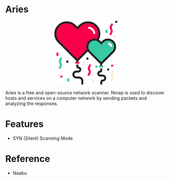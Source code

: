 # Aries 

<p align="center">
    <img width="200" src="image/aries2.png"/>
<p>

Aries  is a free and open-source network scanner. Nmap is used to discover hosts and services on a computer network by sending packets and analyzing the responses.

# Features
- SYN (Silent) Scanning Mode

# Reference
- Naabu
